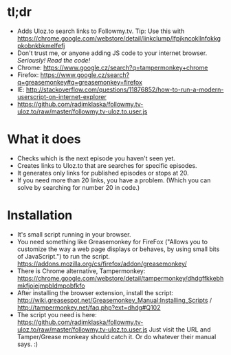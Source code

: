 # tl;dr
* Adds Uloz.to search links to Followmy.tv. Tip: Use this with https://chrome.google.com/webstore/detail/linkclump/lfpjkncokllnfokkgpkobnkbkmelfefj
* Don't trust me, or anyone adding JS code to your internet browser. *Seriously! Read the code!*
* Chrome: https://www.google.cz/search?q=tampermonkey+chrome
* Firefox: https://www.google.cz/search?q=greasemonkey#q=greasemonkey+firefox
* IE: http://stackoverflow.com/questions/11876852/how-to-run-a-modern-userscript-on-internet-explorer
* https://github.com/radimklaska/followmy.tv-uloz.to/raw/master/followmy.tv-uloz.to.user.js

# What it does
* Checks which is the next episode you haven't seen yet.
* Creates links to Uloz.to that are searches for specific episodes.
* It generates only links for published episodes or stops at 20.
* If you need more than 20 links, you have a problem. (Which you can solve by searching for number 20 in code.)

# Installation
* It's small script running in your browser.
* You need something like Greasemonkey for FireFox ("Allows you to customize the way a web page displays or behaves, by using small bits of JavaScript.") to run the script. https://addons.mozilla.org/cs/firefox/addon/greasemonkey/
* There is Chrome alternative, Tampermonkey: https://chrome.google.com/webstore/detail/tampermonkey/dhdgffkkebhmkfjojejmpbldmpobfkfo
* After installing the browser extension, install the script: http://wiki.greasespot.net/Greasemonkey_Manual:Installing_Scripts / http://tampermonkey.net/faq.php?ext=dhdg#Q102
* The script you need is here: https://github.com/radimklaska/followmy.tv-uloz.to/raw/master/followmy.tv-uloz.to.user.js Just visit the URL and Tamper/Grease monkeay should catch it. Or do whatever their manual says. :)

